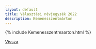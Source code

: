 ```yaml
---
layout: default
title: Választási névjegyzék 2022
description: Kemenesszentmárton
---
```


{% include Kemenesszentmaarton.html %}

[Vissza](./)